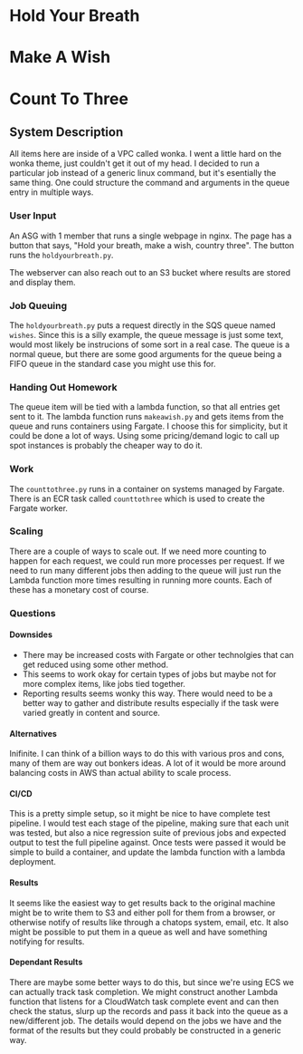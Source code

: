 # Hold Your Breath
# Make A Wish
# Count To Three  


## System Description

All items here are inside of a VPC called wonka. I went a little hard on the wonka theme, just couldn't get it out of my head. I decided to run a particular job instead of a generic linux command, but it's esentially the same thing. One could structure the command and arguments in the queue entry in multiple ways.

### User Input

An ASG with 1 member that runs a single webpage in nginx. The page has a button that says, "Hold your breath, make a wish, country three". The button runs the `holdyourbreath.py`.

The webserver can also reach out to an S3 bucket where results are stored and display them.

### Job Queuing

The `holdyourbreath.py` puts a request directly in the SQS queue named `wishes`. Since this is a silly example, the queue message is just some text, would most likely be instrucions of some sort in a real case. The queue is a normal queue, but there are some good arguments for the queue being a FIFO queue in the standard case you might use this for.

### Handing Out Homework

The queue item will be tied with a lambda function, so that all entries get sent to it. The lambda function runs `makeawish.py` and gets items from the queue and runs containers using Fargate. I choose this for simplicity, but it could be done a lot of ways. Using some pricing/demand logic to call up spot instances is probably the cheaper way to do it. 

### Work

The `counttothree.py` runs in a container on systems managed by Fargate. There is an ECR task called `counttothree` which is used to create the Fargate worker.


### Scaling

There are a couple of ways to scale out. If we need more counting to happen for each request, we could run more processes per request. If we need to run many different jobs then adding to the queue will just run the Lambda function more times resulting in running more counts. Each of these has a monetary cost of course.


### Questions

#### Downsides

- There may be increased costs with Fargate or other technolgies that can get reduced using some other method.   
- This seems to work okay for certain types of jobs but maybe not for more complex items, like jobs tied together.
- Reporting results seems wonky this way. There would need to be a better way to gather and distribute results especially if the task were varied greatly in content and source.

#### Alternatives

Inifinite. I can think of a billion ways to do this with various pros and cons, many of them are way out bonkers ideas. A lot of it would be more around balancing costs in AWS than actual ability to scale process.

#### CI/CD

This is a pretty simple setup, so it might be nice to have complete test pipeline. I would test each stage of the pipeline, making sure that each unit was tested, but also a nice regression suite of previous jobs and expected output to test the full pipeline against. Once tests were passed it would be simple to build a container, and update the lambda function with a lambda deployment.

#### Results

It seems like the easiest way to get results back to the original machine might be to write them to S3 and either poll for them from a browser, or otherwise notify of results like through a chatops system, email, etc. It also might be possible to put them in a queue as well and have something notifying for results. 

#### Dependant Results

There are maybe some better ways to do this, but since we're using ECS we can actually track task completion. We might construct another Lambda function that listens for a CloudWatch task complete event and can then check the status, slurp up the records and pass it back into the queue as a new/different job. The details would depend on the jobs we have and the format of the results but they could probably be constructed in a generic way. 


